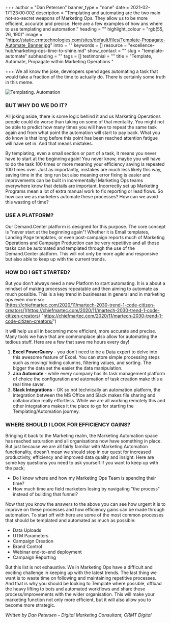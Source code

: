 +++
author = "Dan Petersen"
banner_type = "none"
date = 2021-02-17T23:00:00Z
description = "Templating and automating are the two main not-so-secret weapons of Marketing Ops. They allow us to be more efficient, accurate and precise. Here are a few examples of how ans where to use templating and automation."
heading = ""
highlight_colour = "rgb(55, 26, 190)"
image = "https://static.crmtechnologies.com/sites/default/files/Template-Propagate-Automate_Banner.jpg"
intro = ""
keywords = []
resource = "excellence-hub/marketing-ops-time-to-shine.md"
show_contact = ""
slug = "template-automate"
subheading = ""
tags = []
testimonial = ""
title = "Template, Automate, Propagate within Marketing Operations "

+++
We all know the joke, developers spend ages automating a task that would take a fraction of the time to actually do. There is certainly some truth in this meme.

![Templating. Automation](https://static.crmtechnologies.com/sites/default/files/image1.png)

### BUT WHY DO WE DO IT?

All joking aside, there is some logic behind it and us Marketing Operations people could do worse than taking on some of that mentality. You might not be able to predict how many times you will have to repeat the same task again and from what point the automation will start to pay back. What you do know is that long before this point has been reached attention fatigue will have set in. And that means mistakes.

By templating, even a small section or part of a task, it means you never have to start at the beginning again! You never know, maybe you will have to do the task 100 times or more meaning your efficiency saving is repeated 100 times over. Just as importantly, mistakes are much less likely this way, saving time in the long run but also meaning error fixing is easier and improvements can be built in incrementally! Marketing Ops teams everywhere know that details are important. Incorrectly set up Marketing Programs mean a lot of extra manual work to fix reporting or lead flows. So how can we as marketers automate these processes? How can we avoid this wasting of time?

### USE A PLATFORM?

Our Demand.Center platform is designed for this purpose. The core concept is "never start at the beginning again"! Whether it is Email templates, Landing Page templates, or even post-campaign reports much of Marketing Operations and Campaign Production can be very repetitive and all those tasks can be automated and templated through the use of the Demand.Center platform. This will not only be more agile and responsive but also able to keep up with the current trends.

### HOW DO I GET STARTED?

But you don't always need a new Platform to start automating. It is a about a mindset of making processes repeatable and then aiming to automate as much possible. This is a key trend in businesses in general and in marketing ops even more so:   
[https://chiefmartec.com/2020/11/martech-2030-trend-1-code-citizen-creators/](https://chiefmartec.com/2020/11/martech-2030-trend-1-code-citizen-creators/ "https://chiefmartec.com/2020/11/martech-2030-trend-1-code-citizen-creators/") 

It will help us all in becoming more efficient, more accurate and precise. Many tools we have that are commonplace also allow for automating the tedious stuff. Here are a few that save me hours every day!

1. **Excel PowerQuery** - you don't need to be a Data expert to delve into this awesome feature of Excel. You can store simple processing steps such as moving/ hiding columns, filtering values, and sorting. The bigger the data set the easier the data manipulation.
2. **Jira Automate** - while every company has its task management platform of choice the configuration and automation of task creation make this a real time saver.
3. **Slack Integrations** - OK so not technically an automation platform, the integration between the MS Office and Slack makes file sharing and collaboration really effortless. While we are all working remotely this and other integrations makes it the place to go for starting the Templating/Automation journey.

### WHERE SHOULD I LOOK FOR EFFICIENCY GAINS?

Bringing it back to the Marketing realm, the Marketing Automation space has reached saturation and all organisations now have something in place. But just because we are all fairly familiar with Marketing Automation functionality, doesn't mean we should stop in our quest for increased productivity, efficiency and improved data quality and insight. Here are some key questions you need to ask yourself if you want to keep up with the pack;

* Do I know where and how my Marketing Ops Team is spending their time?
* How much time are field marketers losing by navigating "the process" instead of building that funnel?

Now that you know the answers to the above you can see how urgent it is to improve on these processes and how efficiency gains can be made through automation. To start off with here are some of the most common processes that should be templated and automated as much as possible:

* Data Uploads
* UTM Parameters
* Campaign Creation
* Brand Control
* Webinar end-to-end deployment
* Campaign Reporting

But this list is not exhaustive. We in Marketing Ops have a difficult and exciting challenge in keeping up with the latest trends. The last thing we want is to waste time on following and maintaining repetitive processes. And that is why you should be looking to Template where possible, offload the heavy lifting to bots and automated workflows and share these process/improvements with the wider organisation. This will make your marketing function not only more efficient, but it will also allow you to become more strategic.

_Written by Dan Petersen – Digital Marketing Consultant, CRMT Digital_